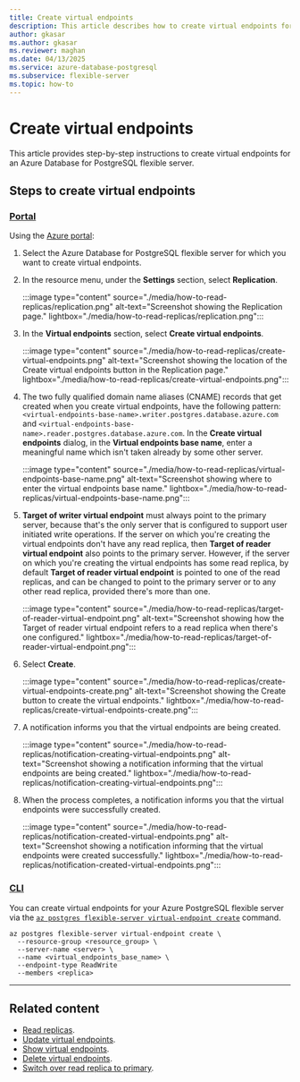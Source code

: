 ```yaml
---
title: Create virtual endpoints
description: This article describes how to create virtual endpoints for an Azure Database for PostgreSQL flexible server.
author: gkasar
ms.author: gkasar
ms.reviewer: maghan
ms.date: 04/13/2025
ms.service: azure-database-postgresql
ms.subservice: flexible-server
ms.topic: how-to
---
```


# Create virtual endpoints

This article provides step-by-step instructions to create virtual endpoints for an Azure Database for PostgreSQL flexible server.

## Steps to create virtual endpoints

### [Portal](#tab/portal-create-virtual-endpoints)

Using the [Azure portal](https://portal.azure.com/):

1. Select the Azure Database for PostgreSQL flexible server for which you want to create virtual endpoints.

2. In the resource menu, under the **Settings** section, select **Replication**.

    :::image type="content" source="./media/how-to-read-replicas/replication.png" alt-text="Screenshot showing the Replication page." lightbox="./media/how-to-read-replicas/replication.png":::

3.  In the **Virtual endpoints** section, select **Create virtual endpoints**.

    :::image type="content" source="./media/how-to-read-replicas/create-virtual-endpoints.png" alt-text="Screenshot showing the location of the Create virtual endpoints button in the Replication page." lightbox="./media/how-to-read-replicas/create-virtual-endpoints.png":::

4. The two fully qualified domain name aliases (CNAME) records that get created when you create virtual endpoints, have the following pattern: `<virtual-endpoints-base-name>.writer.postgres.database.azure.com` and `<virtual-endpoints-base-name>.reader.postgres.database.azure.com`. In the **Create virtual endpoints** dialog, in the **Virtual endpoints base name**, enter a meaningful name which isn't taken already by some other server.

    :::image type="content" source="./media/how-to-read-replicas/virtual-endpoints-base-name.png" alt-text="Screenshot showing where to enter the virtual endpoints base name." lightbox="./media/how-to-read-replicas/virtual-endpoints-base-name.png":::

5. **Target of writer virtual endpoint** must always point to the primary server, because that's the only server that is configured to support user initiated write operations. If the server on which you're creating the virtual endpoints don't have any read replica, then **Target of reader virtual endpoint** also points to the primary server. However, if the server on which you're creating the virtual endpoints has some read replica, by default **Target of reader virtual endpoint** is pointed to one of the read replicas, and can be changed to point to the primary server or to any other read replica, provided there's more than one.

    :::image type="content" source="./media/how-to-read-replicas/target-of-reader-virtual-endpoint.png" alt-text="Screenshot showing how the Target of reader virtual endpoint refers to a read replica when there's one configured." lightbox="./media/how-to-read-replicas/target-of-reader-virtual-endpoint.png":::

6. Select **Create**.

    :::image type="content" source="./media/how-to-read-replicas/create-virtual-endpoints-create.png" alt-text="Screenshot showing the Create button to create the virtual endpoints." lightbox="./media/how-to-read-replicas/create-virtual-endpoints-create.png":::


7. A notification informs you that the virtual endpoints are being created.

    :::image type="content" source="./media/how-to-read-replicas/notification-creating-virtual-endpoints.png" alt-text="Screenshot showing a notification informing that the virtual endpoints are being created." lightbox="./media/how-to-read-replicas/notification-creating-virtual-endpoints.png":::

8. When the process completes, a notification informs you that the virtual endpoints were successfully created.

    :::image type="content" source="./media/how-to-read-replicas/notification-created-virtual-endpoints.png" alt-text="Screenshot showing a notification informing that the virtual endpoints were created successfully." lightbox="./media/how-to-read-replicas/notification-created-virtual-endpoints.png":::

### [CLI](#tab/cli-create-virtual-endpoints)

You can create virtual endpoints for your Azure PostgreSQL flexible server via the [`az postgres flexible-server virtual-endpoint create`](/cli/azure/postgres/flexible-server/replica#az-postgres-flexible-server-virtual-endpoint-create) command. 

```azurecli-interactive
az postgres flexible-server virtual-endpoint create \
  --resource-group <resource_group> \
  --server-name <server> \
  --name <virtual_endpoints_base_name> \
  --endpoint-type ReadWrite
  --members <replica>
```
---

## Related content

- [Read replicas](concepts-read-replicas.md).
- [Update virtual endpoints](how-to-update-virtual-endpoints.md).
- [Show virtual endpoints](how-to-show-virtual-endpoints.md).
- [Delete virtual endpoints](how-to-delete-virtual-endpoints.md).
- [Switch over read replica to primary](how-to-switch-over-replica-to-primary.md).
